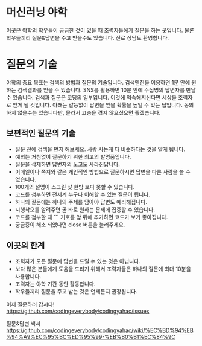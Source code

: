 # 머신러닝 야학 	
이곳은 야학의 학우들이 궁금한 것이 있을 때 조력자들에게 질문을 하는 곳입니다. 물론 학우들끼리 질문&답변을 주고 받을수도 있습니다. 진로 상담도 환영합니다.	

 # 질문의 기술	
야학의 중요 목표는 검색의 방법과 질문의 기술입니다. 검색엔진을 이용하면 1분 안에 원하는 검색결과를 얻을 수 있습니다. SNS를 활용하면 10분 안에 수십명의 답변자를 만날 수 있습니다. 검색과 질문은 코딩의 일부입니다. 이것에 익숙해지신다면 세상을 조력자로 얻게 될 것입니다. 아래는 갈등없이 답변을 얻을 확률을 높일 수 있는 팁입니다. 동의하지 않을수는 있습니다만, 몰라서 고충을 겪지 않으셨으면 좋겠습니다.	

 ## 보편적인 질문의 기술	
- 질문 전에 검색을 먼저 해보세요. 사람 사는게 다 비슷하다는 것을 알게 됩니다.	
- 예의는 거침없이 질문하기 위한 최고의 발명품입니다.	
- 질문을 삭제하면 답변자의 노고도 사라진답니다.	
- 이메일이나 쪽지와 같은 개인적인 방법으로 질문하시면 답변을 다른 사람을 볼 수 없습니다.	
- 100개의 설명이 스크린 샷 한방 보다 못할 수 있습니다.	
- 코드를 첨부하면 전세계 누구나 이해할 수 있는 질문이 됩니다.	
- 하나의 질문에는 하나의 주제를 담아야 답변도 예리해집니다.	
- 시행착오를 알려주면 곧 바로 원하는 문제에 집중할 수 있습니다.
- 코드를 첨부할 때 \`\`\` 기호를 앞 뒤에 추가하면 코드가 보기 좋아집니다.
- 궁금증이 해소 되었다면 close 버튼을 눌러주세요.

## 이곳의 한계
- 조력자가 모든 질문에 답변을 드릴 수 있는 것은 아닙니다.
- 보다 많은 분들에게 도움을 드리기 위해서 조력자들은 하나의 질문에 최대 10분을 사용합니다. 
- 조력자는 야학 기간 동안 활동합니다.
- 학우들끼리 질문을 주고 받는 것은 언제든지 권장됩니다.

이제 질문하러 갑시다!
https://github.com/codingeverybody/codingyahac/issues

질문&답변 백서
https://github.com/codingeverybody/codingyahac/wiki/%EC%BD%94%EB%94%A9%EC%95%BC%ED%95%99-%EB%B0%B1%EC%84%9C
